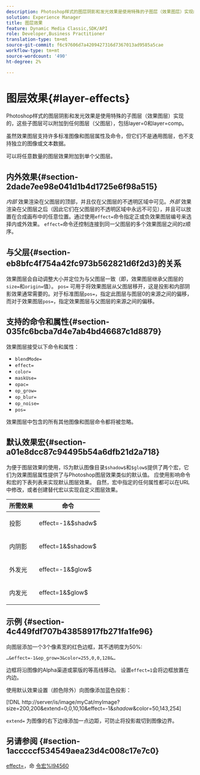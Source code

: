 ```yaml
---
description: Photoshop样式的图层阴影和发光效果是使用特殊的子图层（效果图层）实现的，这些子图层可以附加到任何图层（父图层），包括layer=0和layer=comp。
solution: Experience Manager
title: 图层效果
feature: Dynamic Media Classic,SDK/API
role: Developer,Business Practitioner
translation-type: tm+mt
source-git-commit: f6c97606d7a4209427316d7367013ad9585a5cae
workflow-type: tm+mt
source-wordcount: '490'
ht-degree: 2%

---
```



# 图层效果{#layer-effects}

Photoshop样式的图层阴影和发光效果是使用特殊的子图层（效果图层）实现的，这些子图层可以附加到任何图层（父图层），包括layer=0和layer=comp。

虽然效果图层支持许多标准图像和图层属性及命令，但它们不是通用图层，也不支持独立的图像或文本数据。

可以将任意数量的图层效果附加到单个父图层。

## 内外效果{#section-2dade7ee98e041d1b4d1725e6f98a515}

*内部* 效果渲染在父图层的顶部，并且仅在父图层的不透明区域中可见。*外部* 效果渲染在父图层之后（因此它们在父图层的不透明区域中永远不可见），并且可以放置在合成画布中的任意位置。通过使用`effect=`命令指定正或负效果图层编号来选择内或外效果。 `effect=`命令还控制连接到同一父图层的多个效果图层之间的z顺序。

## 与父层{#section-eb8bfc4f754a42fc973b562821d6f2d3}的关系

效果图层会自动调整大小并定位为与父图层一致（即，效果图层继承父图层的`size=`和`origin=`值）。 `pos=` 可用于将效果图层从父图层移开，这是投影和内部阴影效果通常需要的。对于标准图层`pos=`，指定此图层与图层0的来源之间的偏移，而对于效果图层`pos=`，指定效果图层与父图层的来源之间的偏移。

## 支持的命令和属性{#section-035fc6bcba7d4e7ab4bd46687c1d8879}

效果图层接受以下命令和属性：

* `blendMode=`
* `effect=`
* `color=`
* `maskUse=`
* `opac=`
* `op_grow=`
* `op_blur=`
* `op_noise=`
* `pos=`

效果图层中包含的所有其他图像和图层命令都将被忽略。

## 默认效果宏{#section-a01e8dcc87c94495b54a6dfb21d2a718}

为便于图层效果的使用，IS为默认图像目录`$shadow$`和`$glow$`提供了两个宏，它们为效果图层属性提供了与Photoshop图层效果类似的默认值。 应使用影响命令和宏的下表列表来实现默认图层效果。 自然，宏中指定的任何属性都可以在URL中修改，或者创建替代宏以实现自定义图层效果。

<table id="table_8089C41AD1F24223A58C7DD8F4DDF73C"> 
 <thead> 
  <tr> 
   <th class="entry"> <b> 所需效果</b> </th> 
   <th class="entry"> <b> 命令</b> </th> 
  </tr> 
 </thead>
 <tbody> 
  <tr> 
   <td> <p> 投影 </p> </td> 
   <td> <p> <span class="codeph"> effect=-1&amp;$shadw$</span> </p> </td> 
  </tr> 
  <tr> 
   <td> <p> 内阴影 </p> </td> 
   <td> <p> <span class="codeph"> effect=1&amp;$shadow$</span> </p> </td> 
  </tr> 
  <tr> 
   <td> <p> 外发光 </p> </td> 
   <td> <p> <span class="codeph"> effect=-1&amp;$glow$</span> </p> </td> 
  </tr> 
  <tr> 
   <td> <p> 内发光 </p> </td> 
   <td> <p> <span class="codeph"> effect=1&amp;$glow$</span> </p> </td> 
  </tr> 
 </tbody> 
</table>

## 示例 {#section-4c449fdf707b43858917fb271fa1fe96}

向图层添加一个3个像素宽的红色边框，其不透明度为50%:

`…&effect=-1&op_grow=3&color=255,0,0,128&…`

边框将沿图像的Alpha渠道或蒙版的等高线移动。 设置`effect=1`会将边框放置在内边。

使用默认效果设置（颜色除外）向图像添加蓝色投影：

[!DNL http://server/is/image/myCat/myImage?size=200,200&extend=0,0,10,10&effect=-1&$shadow$&color=50,143,254]

`extend=` 为图像的右下边缘添加一点边距，可防止将投影裁切到图像边界。

## 另请参阅 {#section-1acccccf534549aea23d4c008c17e7c0}

[effect=](../../../../../is-api/http-ref/image-serving-api-ref/c-http-protocol-reference/c-command-reference/r-effect.md#reference-b1296c4afed047fb921bbc1e33752135)，命 [令宏%l94560](../../../../../is-api/http-ref/image-serving-api-ref/c-http-protocol-reference/c-syntax-and-features/r-is-http-command-macros.md#reference-ea2a9571c65a46da83eca27d0013cbf9)

